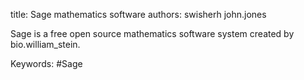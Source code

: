 title: Sage mathematics software
authors:
    swisherh
    john.jones

Sage is a free open source mathematics software system created by <a knowl="lmfdb/bio.william_stein">bio.william_stein</a>.

Keywords: #Sage
